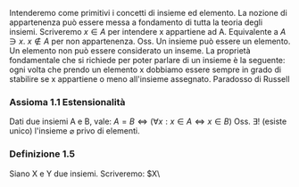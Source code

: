 Intenderemo come primitivi i concetti di insieme ed elemento.
La nozione di appartenenza può essere messa a fondamento di tutta la teoria degli insiemi.
Scriveremo $x\in A$ per intendere x appartiene ad A. Equivalente a $A\ni x$.
$x\notin A$ per non appartenenza.
Oss. Un insieme può essere un elemento. Un elemento non può essere considerato un inseme.
La proprietà fondamentale che si richiede per poter parlare di un insieme è la seguente: ogni volta che prendo un elemento x dobbiamo essere sempre in grado di stabilire se x appartiene o meno all'insieme assegnato.
Paradosso di Russell
### Assioma 1.1 Estensionalità
Dati due insiemi A e B, vale: $A=B \iff (\forall x:x\in A\iff x\in B)$
Oss. $\exists!$ (esiste unico) l'insieme $\varnothing$ privo di elementi.
### Definizione 1.5
Siano X e Y due insiemi. Scriveremo:
$X\